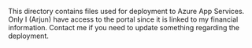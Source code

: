 This directory contains files used for deployment to Azure App Services. Only I (Arjun) have access to the portal since it is linked to my financial information. Contact me if you need to update something regarding the deployment.
